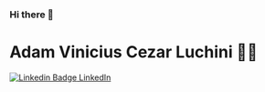 ### Hi there 👋

<!--
**adamvinicius/adamvinicius** is a ✨ _special_ ✨ repository because its `README.md` (this file) appears on your GitHub profile.

Here are some ideas to get you started:

- 🔭 I’m currently working on ...
- 🌱 I’m currently learning ...
- 👯 I’m looking to collaborate on ...
- 🤔 I’m looking for help with ...
- 💬 Ask me about ...
- 📫 How to reach me: ...
- 😄 Pronouns: ...
- ⚡ Fun fact: ...
-->

# Adam Vinicius Cezar Luchini :man_technologist:

[![Linkedin Badge](https://i.stack.imgur.com/gVE0j.png) LinkedIn](https://www.linkedin.com/in/adamviniciusqa)
